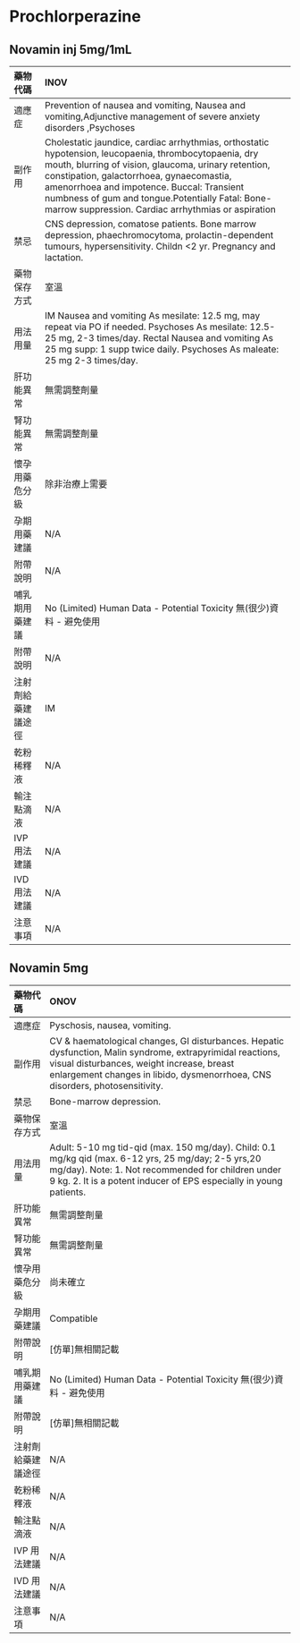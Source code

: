 # Prochlorperazine

## Novamin inj 5mg/1mL

| 藥物代碼 | INOV |
| :--- | :--- |
| 適應症 | Prevention of nausea and vomiting, Nausea and vomiting,Adjunctive management of severe anxiety disorders ,Psychoses |
| 副作用 | Cholestatic jaundice, cardiac arrhythmias, orthostatic hypotension, leucopaenia, thrombocytopaenia, dry mouth, blurring of vision, glaucoma, urinary retention, constipation, galactorrhoea, gynaecomastia, amenorrhoea and impotence. Buccal: Transient numbness of gum and tongue.Potentially Fatal: Bone-marrow suppression. Cardiac arrhythmias or aspiration |
| 禁忌 | CNS depression, comatose patients. Bone marrow depression, phaechromocytoma, prolactin-dependent tumours, hypersensitivity. Childn &lt;2 yr. Pregnancy and lactation. |
| 藥物保存方式 | 室溫 |
| 用法用量 | IM Nausea and vomiting As mesilate: 12.5 mg, may repeat via PO if needed. Psychoses As mesilate: 12.5-25 mg, 2-3 times/day. Rectal Nausea and vomiting As 25 mg supp: 1 supp twice daily. Psychoses As maleate: 25 mg 2-3 times/day. |
| 肝功能異常 | 無需調整劑量 |
| 腎功能異常 | 無需調整劑量 |
| 懷孕用藥危分級 | 除非治療上需要 |
| 孕期用藥建議 | N/A |
| 附帶說明 | N/A |
| 哺乳期用藥建議 | No \(Limited\) Human Data - Potential Toxicity 無\(很少\)資料 - 避免使用 |
| 附帶說明 | N/A |
| 注射劑給藥建議途徑 | IM |
| 乾粉稀釋液 | N/A |
| 輸注點滴液 | N/A |
| IVP 用法建議 | N/A |
| IVD 用法建議 | N/A |
| 注意事項 | N/A |

## Novamin 5mg

| 藥物代碼 | ONOV |
| :--- | :--- |
| 適應症 | Pyschosis, nausea, vomiting. |
| 副作用 | CV & haematological changes, GI disturbances. Hepatic dysfunction, Malin syndrome, extrapyrimidal reactions, visual disturbances, weight increase, breast enlargement changes in libido, dysmenorrhoea, CNS disorders, photosensitivity. |
| 禁忌 | Bone-marrow depression. |
| 藥物保存方式 | 室溫 |
| 用法用量 | Adult: 5-10 mg tid-qid \(max. 150 mg/day\). Child: 0.1 mg/kg qid \(max. 6-12 yrs, 25 mg/day; 2-5 yrs,20 mg/day\). Note: 1. Not recommended for children under 9 kg.  2. It is a potent inducer of EPS especially in young patients. |
| 肝功能異常 | 無需調整劑量 |
| 腎功能異常 | 無需調整劑量 |
| 懷孕用藥危分級 | 尚未確立 |
| 孕期用藥建議 | Compatible |
| 附帶說明 | \[仿單\]無相關記載 |
| 哺乳期用藥建議 | No \(Limited\) Human Data - Potential Toxicity 無\(很少\)資料 - 避免使用 |
| 附帶說明 | \[仿單\]無相關記載 |
| 注射劑給藥建議途徑 | N/A |
| 乾粉稀釋液 | N/A |
| 輸注點滴液 | N/A |
| IVP 用法建議 | N/A |
| IVD 用法建議 | N/A |
| 注意事項 | N/A |

